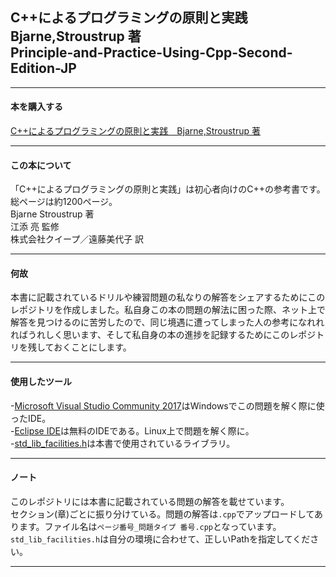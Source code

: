 ## C++によるプログラミングの原則と実践　Bjarne,Stroustrup 著 <br> Principle-and-Practice-Using-Cpp-Second-Edition-JP
***
#### 本を購入する
[C++によるプログラミングの原則と実践　Bjarne,Stroustrup 著](https://www.amazon.co.jp/C-%E3%81%AB%E3%82%88%E3%82%8B%E3%83%97%E3%83%AD%E3%82%B0%E3%83%A9%E3%83%9F%E3%83%B3%E3%82%B0%E3%81%AE%E5%8E%9F%E5%89%87%E3%81%A8%E5%AE%9F%E8%B7%B5-Bjarne-Stroustrup/dp/4048930516)
***
#### この本について
「C++によるプログラミングの原則と実践」は初心者向けのC++の参考書です。<br> 総ページは約1200ページ。<br>
Bjarne Stroustrup 著 <br>
江添 亮 監修 <br>
株式会社クイープ／遠藤美代子 訳 <br>
***
#### 何故
本書に記載されているドリルや練習問題の私なりの解答をシェアするためにこのレポジトリを作成しました。私自身この本の問題の解法に困った際、ネット上で解答を見つけるのに苦労したので、同じ境遇に遭ってしまった人の参考になれれればうれしく思います、そして私自身の本の進捗を記録するためにこのレポジトリを残しておくことにします。
***
#### 使用したツール
-[Microsoft Visual Studio Community 2017](https://my.visualstudio.com/Downloads?q=visual%20studio%202017&wt.mc_id=o~msft~vscom~older-downloads)はWindowsでこの問題を解く際に使ったIDE。 <br>
-[Eclipse IDE](https://www.eclipse.org/downloads/)は無料のIDEである。Linux上で問題を解く際に。 <br>
-[std_lib_facilities.h](https://www.stroustrup.com/Programming/PPP2code/std_lib_facilities.h)は本書で使用されているライブラリ。 <br>
***
#### ノート
このレポジトリには本書に記載されている問題の解答を載せています。 <br>
セクション(章)ごとに振り分けている。問題の解答は`.cpp`でアップロードしてあります。ファイル名は`ページ番号_問題タイプ 番号.cpp`となっています。 <br>
`std_lib_facilities.h`は自分の環境に合わせて、正しいPathを指定してください。
***
